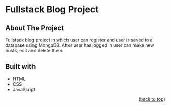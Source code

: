 ﻿# Fullstack Blog Project

## About The Project

Fullstack blog project in which user can register and user is saved to a database using MongoDB. After user has logged in user can make new posts, edit and delete them.

## Built with
- HTML
- CSS
- JavaScript

<p align="right">(<a href="#readme-top">back to top</a>)</p>
